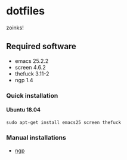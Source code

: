 # dotfiles
zoinks!

## Required software
* emacs 25.2.2
* screen 4.6.2
* thefuck 3.11-2
* ngp 1.4

### Quick installation

#### Ubuntu 18.04
```shell
sudo apt-get install emacs25 screen thefuck
```

### Manual installations
* [ngp](https://github.com/jonathanklee/ngp)